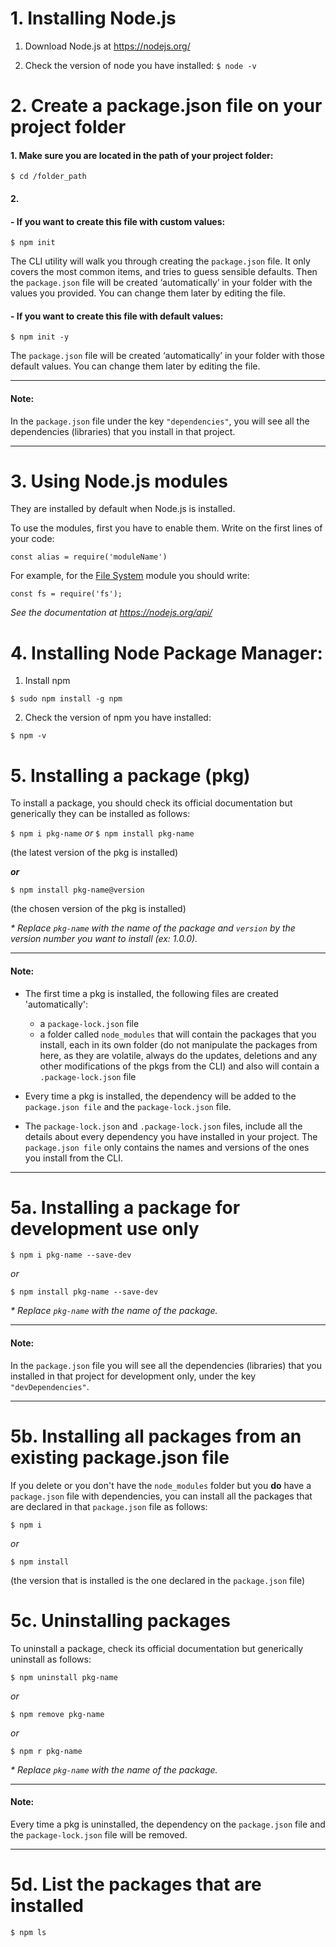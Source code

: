 # 1. Installing Node.js

1. Download Node.js at https://nodejs.org/

2. Check the version of node you have installed: ```$ node -v```


# 2. Create a package.json file on your project folder

#### **1.** Make sure you are located in the path of your project folder: 

```$ cd /folder_path```

#### **2.** 
#### - If you want to create this file with custom values: 

```$ npm init```

The CLI utility will walk you through creating the ```package.json``` file. It only covers the most common items, and tries to guess sensible defaults.
Then the ```package.json``` file will be created ‘automatically’ in your folder with the values you provided. You can change them later by editing the file.

#### - If you want to create this file with default values: 

```$ npm init -y```

The ```package.json``` file will be created ‘automatically’ in your folder with those default values. You can change them later by editing the file.

---

#### Note: 
In the ```package.json``` file under the key ```"dependencies"```, you will see all the dependencies (libraries) that you install in that project.

---

# 3. Using Node.js modules

They are installed by default when Node.js is installed.

To use the modules, first you have to enable them. Write on the first lines of your code:

```const alias = require('moduleName')```

For example, for the [File System](https://nodejs.org/docs/latest-v14.x/api/fs.html) module you should write:

```const fs = require('fs');```

_See the documentation at https://nodejs.org/api/_


# 4. Installing Node Package Manager:

1. Install npm

```$ sudo npm install -g npm```
 
2. Check the version of npm you have installed:

```$ npm -v```


# 5. Installing a package (pkg)

To install a package, you should check its official documentation but generically they can be installed as follows:

```$ npm i pkg-name```
_or_
```$ npm install pkg-name```

(the latest version of the pkg is installed)

**_or_**

```$ npm install pkg-name@version```

(the chosen version of the pkg is installed)


_* Replace ```pkg-name``` with the name of the package and ```version``` by the version number you want to install (ex: 1.0.0)._

---

#### Note: 
- The first time a pkg is installed, the following files are created 'automatically': 
  - a ```package-lock.json``` file
  - a folder called ```node_modules``` that will contain the packages that you install, each in its own folder (do not manipulate the packages from here, as they are volatile, always do the updates, deletions and any other modifications of the pkgs from the CLI) and also will contain a ```.package-lock.json``` file

- Every time a pkg is installed, the dependency will be added to the ```package.json file``` and the ```package-lock.json``` file.

- The ```package-lock.json``` and ```.package-lock.json``` files, include all the details about every dependency you have installed in your project. The ```package.json file``` only contains the names and versions of the ones you install from the CLI.

---

# 5a. Installing a package for development use only

```$ npm i pkg-name --save-dev```

_or_

```$ npm install pkg-name --save-dev```

_* Replace ```pkg-name``` with the name of the package._

---

#### Note:
In the ```package.json``` file you will see all the dependencies (libraries) that you installed in that project for development only, under the key ```"devDependencies"```.

---

# 5b. Installing all packages from an existing package.json file

If you delete or you don't have the ```node_modules``` folder but you **do** have a ```package.json``` file with dependencies, you can install all the packages that are declared in that ```package.json``` file as follows:

```$ npm i```

_or_

```$ npm install```

(the version that is installed is the one declared in the ```package.json``` file)


# 5c. Uninstalling packages

To uninstall a package, check its official documentation but generically uninstall as follows:

```$ npm uninstall pkg-name```

_or_

```$ npm remove pkg-name```

_or_

```$ npm r pkg-name```

_* Replace ```pkg-name``` with the name of the package._

---

#### Note: 
Every time a pkg is uninstalled, the dependency on the ```package.json``` file and the ```package-lock.json``` file will be removed.

---

# 5d. List the packages that are installed

```$ npm ls```
